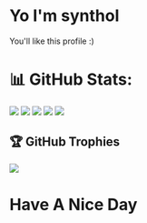 # Yo I'm synthol
You'll like this profile :)

# 📊 GitHub Stats:
![](https://github-readme-stats.vercel.app/api?username=syntholek&theme=radical&hide_border=false&include_all_commits=false&count_private=false)
![](https://github-readme-stats-sigma-five.vercel.app/api?username=syntholek&theme=radical&hide_border=false&include_all_commits=false&count_private=false)
![](https://github-readme-streak-stats.herokuapp.com/?user=syntholek&theme=radical&hide_border=false)
![](https://github-readme-stats.vercel.app/api/top-langs/?username=syntholek&theme=radical&hide_border=false&include_all_commits=false&count_private=false&layout=compact)
![](https://github-readme-stats-sigma-five.vercel.app/api/top-langs/?username=syntholek&theme=radical&hide_border=false&include_all_commits=false&count_private=false&layout=compact)

## 🏆 GitHub Trophies
![](https://github-profile-trophy.vercel.app/?username=syntholek&theme=radical&no-frame=false&no-bg=false&margin-w=4)

# Have A Nice Day
